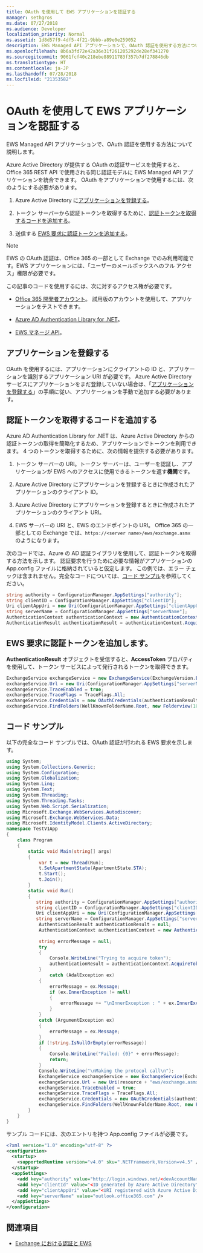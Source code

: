 ```yaml
---
title: OAuth を使用して EWS アプリケーションを認証する
manager: sethgros
ms.date: 07/27/2018
ms.audience: Developer
localization_priority: Normal
ms.assetid: 1d8d57f9-4df5-4f21-9bbb-a89e0e259052
description: EWS Managed API アプリケーションで、OAuth 認証を使用する方法について説明します。
ms.openlocfilehash: 8b6a3fd72e42a36e31f261205292de28ef341270
ms.sourcegitcommit: 9061fcf40c218ebe88911783f357b7df278846db
ms.translationtype: HT
ms.contentlocale: ja-JP
ms.lasthandoff: 07/28/2018
ms.locfileid: "21353582"
---
```

# <a name="authenticate-an-ews-application-by-using-oauth"></a>OAuth を使用して EWS アプリケーションを認証する

EWS Managed API アプリケーションで、OAuth 認証を使用する方法について説明します。
  
Azure Active Directory が提供する OAuth の認証サービスを使用すると、Office 365 REST API で使用される同じ認証モデルに EWS Managed API アプリケーションを統合できます。 OAuth をアプリケーションで使用するには、次のようにする必要があります。
  
1. Azure Active Directory に[アプリケーションを登録する](#bk_register)。 
    
2. トークン サーバーから認証トークンを取得するために、[認証トークンを取得するコードを追加する](#bk_getToken)。 
    
3. 送信する [EWS 要求に認証トークンを追加する](#bk_useToken)。 
    
> [!NOTE]
> EWS の OAuth 認証は、Office 365 の一部として Exchange でのみ利用可能です。EWS アプリケーションには、「ユーザーのメールボックスへのフル アクセス」権限が必要です。 
  
この記事のコードを使用するには、次に対するアクセス権が必要です。
  
- [Office 365 開発者アカウント](https://docs.microsoft.com/ja-JP/office/developer-program/office-365-developer-program)。 試用版のアカウントを使用して、アプリケーションをテストできます。
    
- [Azure AD Authentication Library for .NET](https://docs.microsoft.com/ja-JP/azure/active-directory/develop/active-directory-authentication-libraries)。
    
- [EWS マネージ API](https://github.com/officedev/ews-managed-api.aspx)。

<a name="bk_register"> </a>

## <a name="register-your-application"></a>アプリケーションを登録する

OAuth を使用するには、アプリケーションにクライアントの ID と、アプリケーションを識別するアプリケーション URI が必要です。 Azure Active Directory サービスにアプリケーションをまだ登録していない場合は、「[アプリケーションを登録する](https://apps.dev.microsoft.com/#/appList)」の手順に従い、アプリケーションを手動で追加する必要があります。

<a name="bk_getToken"> </a>

## <a name="add-code-to-get-an-authentication-token"></a>認証トークンを取得するコードを追加する

Azure AD Authentication Library for .NET は、Azure Active Directory からの認証トークンの取得を簡略化するため、アプリケーションでトークンを利用できます。 4 つのトークンを取得するために、次の情報を提供する必要があります。
  
1. トークン サーバーの URI。トークン サーバーは、ユーザーを認証し、アプリケーションが EWS へのアクセスに使用できるトークンを返す**機関**です。 
    
2. Azure Active Directory にアプリケーションを登録するときに作成されたアプリケーションのクライアント ID。
    
3. Azure Active Directory にアプリケーションを登録するときに作成されたアプリケーションのクライアント URI。
    
4. EWS サーバーの URI と、EWS のエンドポイントの URI。 Office 365 の一部としての Exchange では、`https://<server name>/ews/exchange.asmx` のようになります。
    
次のコードでは、Azure の AD 認証ライブラリを使用して、認証トークンを取得する方法を示します。 認証要求を行うために必要な情報がアプリケーションの App.config ファイルに格納されていると仮定します。 この例では、エラー チェックは含まれません。完全なコードについては、[コード サンプル](#bk_codeSample)を参照してください。 
  
```cs
string authority = ConfigurationManager.AppSettings["authority"];
string clientID = ConfigurationManager.AppSettings["clientID"];
Uri clientAppUri = new Uri(ConfigurationManager.AppSettings["clientAppUri"];
string serverName = ConfigurationManager.AppSettings["serverName"];
AuthenticationContext authenticationContext = new AuthenticationContext(authority, false);
AuthenticationResult authenticationResult = authenticationContext.AcquireToken(serverName, clientId, clientAppUri);

```

<a name="bk_useToken"> </a>

## <a name="add-an-authentication-token-to-ews-requests"></a>EWS 要求に認証トークンを追加します。

**AuthenticationResult** オブジェクトを受信すると、**AccessToken** プロパティを使用して、トークン サービスによって発行されるトークンを取得できます。 
  
```cs
ExchangeService exchangeService = new ExchangeService(ExchangeVersion.Exchange2013);
exchangeService.Url = new Uri(ConfigurationManager.AppSettings["serverName"]+"ews/exchange.asmx");
exchangeService.TraceEnabled = true;
exchangeService.TraceFlags = TraceFlags.All;
exchangeService.Credentials = new OAuthCredentials(authenticationResult.AccessToken));
exchangeService.FindFolders(WellKnownFolderName.Root, new Folderview(10));
```

<a name="bk_codeSample"> </a>

## <a name="code-sample"></a>コード サンプル

以下の完全なコード サンプルでは、OAuth 認証が行われる EWS 要求を示します。
  
```cs
using System;
using System.Collections.Generic;
using System.Configuration;
using System.Globalization;
using System.Linq;
using System.Text;
using System.Threading;
using System.Threading.Tasks;
using System.Web.Script.Serialization;
using Microsoft.Exchange.WebServices.Autodiscover;
using Microsoft.Exchange.WebServices.Data;
using Microsoft.IdentityModel.Clients.ActiveDirectory;
namespace TestV1App
{
    class Program
    {
        static void Main(string[] args)
        {
            var t = new Thread(Run);
            t.SetApartmentState(ApartmentState.STA);
            t.Start();
            t.Join();
        }
        static void Run()
        {
           string authority = ConfigurationManager.AppSettings["authority"];
           string clientID = ConfigurationManager.AppSettings["clientID"];
           Uri clientAppUri = new Uri(ConfigurationManager.AppSettings["clientAppUri"];
           string serverName = ConfigurationManager.AppSettings["serverName"];
            AuthenticationResult authenticationResult = null;
            AuthenticationContext authenticationContext = new AuthenticationContext(authority, false);
            
            string errorMessage = null;
            try
            {
                Console.WriteLine("Trying to acquire token");
                authenticationResult = authenticationContext.AcquireToken(serverName, clientId, clientAppUri);
            }
                catch (AdalException ex)
            {
                errorMessage = ex.Message;
                if (ex.InnerException != null)
                {
                    errorMessage += "\nInnerException : " + ex.InnerException.Message;
                }
            }
            catch (ArgumentException ex)
            {
                errorMessage = ex.Message;
            }
            if (!string.IsNullOrEmpty(errorMessage))
            {
                Console.WriteLine("Failed: {0}" + errorMessage);
                return;
            }
            Console.WriteLine("\nMaking the protocol call\n");
            ExchangeService exchangeService = new ExchangeService(ExchangeVersion.Exchange2013);
            exchangeService.Url = new Uri(resource + "ews/exchange.asmx");
            exchangeService.TraceEnabled = true;
            exchangeService.TraceFlags = TraceFlags.All;
            exchangeService.Credentials = new OAuthCredentials(authenticationResult.AccessToken);
            exchangeService.FindFolders(WellKnownFolderName.Root, new FolderView(10));
        }
    }
}

```

サンプル コードには、次のエントリを持つ App.config ファイルが必要です。
  
```xml
<?xml version="1.0" encoding="utf-8" ?>
<configuration>
  <startup>
    <supportedRuntime version="v4.0" sku=".NETFramework,Version=v4.5" />
  </startup>
  <appSettings>
    <add key="authority" value="http://login.windows.net/<devAccountName>.onmicrosoft.com" />
    <add key="clientId" value="<ID generated by Azure Active Directory"/>
    <add key="clientAppUri" value="<URI registered with Azure Active Directory"/>
    <add key="serverName" value="outlook.office365.com" />
  </appSettings>
</configuration>
```

## <a name="see-also"></a>関連項目

- [Exchange における認証と EWS](authentication-and-ews-in-exchange.md)    

    

